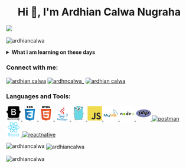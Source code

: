 <h1 align="center">Hi 👋, I'm Ardhian Calwa Nugraha</h1>
<a href="[https://youtu.be/pwTzHbIXSlI](https://www.linkedin.com/in/ardhiancalwa/)"><img src="https://user-images.githubusercontent.com/73097560/115834477-dbab4500-a447-11eb-908a-139a6edaec5c.gif"></a>

<p align="left"> <img src="https://komarev.com/ghpvc/?username=ardhiancalwa&label=Profile%20views&color=0e75b6&style=flat" alt="ardhiancalwa" /> </p>
<details>
 <summary><strong>What i am learning on these days</strong></summary>
 
- 🔭 I’m currently studying on [Telkom University]([https://smktelkom-mlg.sch.id/](https://telkomuniversity.ac.id/))

- 📫 How to reach me **ardhiancalwa@gmail.com**

- 🌱 I’m currently learning **Golang**

- 💬 Ask me about **anything**

- 😄 Pronouns: he/him

- ⚡ Fun fact: **I am funny**
</details>  
<h3 align="left">Connect with me:</h3>
<p align="left">
<a href="https://www.linkedin.com/in/ardhiancalwa/" target="blank"><img align="center" src="https://raw.githubusercontent.com/rahuldkjain/github-profile-readme-generator/master/src/images/icons/Social/linked-in-alt.svg" alt="ardhian calwa" height="30" width="40" /></a>
<a href="https://www.instagram.com/ardhncalwaa/" target="blank"><img align="center" src="https://raw.githubusercontent.com/rahuldkjain/github-profile-readme-generator/master/src/images/icons/Social/instagram.svg" alt="ardhncalwa_" height="30" width="40" /></a>
<a href="https://github.com/ardhiancalwa/ardhiancalwa/" target="blank"><img align="center" src="https://raw.githubusercontent.com/rahuldkjain/github-profile-readme-generator/master/src/images/icons/Social/github.svg" alt="ardhian calwa" height="30" width="40" /></a>
</p>

<h3 align="left">Languages and Tools:</h3>
<p align="left"> <a href="https://getbootstrap.com" target="_blank" rel="noreferrer"> <img src="https://raw.githubusercontent.com/devicons/devicon/master/icons/bootstrap/bootstrap-plain-wordmark.svg" alt="bootstrap" width="40" height="40"/> </a> <a href="https://www.w3schools.com/css/" target="_blank" rel="noreferrer"> <img src="https://raw.githubusercontent.com/devicons/devicon/master/icons/css3/css3-original-wordmark.svg" alt="css3" width="40" height="40"/> </a> <a href="https://www.w3.org/html/" target="_blank" rel="noreferrer"> <img src="https://raw.githubusercontent.com/devicons/devicon/master/icons/html5/html5-original-wordmark.svg" alt="html5" width="40" height="40"/> </a> <a href="https://www.java.com" target="_blank" rel="noreferrer"> <img src="https://raw.githubusercontent.com/devicons/devicon/master/icons/java/java-original.svg" alt="java" width="40" height="40"/> </a> <a href="https://go.dev" target="_blank" rel="noreferrer"> <img src="https://raw.githubusercontent.com/devicons/devicon/master/icons/go/go-original.svg" alt="go" width="40" height="40"/> </a> <a href="https://developer.mozilla.org/en-US/docs/Web/JavaScript" target="_blank" rel="noreferrer"> <img src="https://raw.githubusercontent.com/devicons/devicon/master/icons/javascript/javascript-original.svg" alt="javascript" width="40" height="40"/> </a> <a href="https://www.mysql.com/" target="_blank" rel="noreferrer"> <img src="https://raw.githubusercontent.com/devicons/devicon/master/icons/mysql/mysql-original-wordmark.svg" alt="mysql" width="40" height="40"/> </a> <a href="https://nodejs.org" target="_blank" rel="noreferrer"> <img src="https://raw.githubusercontent.com/devicons/devicon/master/icons/nodejs/nodejs-original-wordmark.svg" alt="nodejs" width="40" height="40"/> </a> <a href="https://www.php.net" target="_blank" rel="noreferrer"> <img src="https://raw.githubusercontent.com/devicons/devicon/master/icons/php/php-original.svg" alt="php" width="40" height="40"/> </a> <a href="https://postman.com" target="_blank" rel="noreferrer"> <img src="https://www.vectorlogo.zone/logos/getpostman/getpostman-icon.svg" alt="postman" width="40" height="40"/> </a> <a href="https://reactjs.org/" target="_blank" rel="noreferrer"> <img src="https://raw.githubusercontent.com/devicons/devicon/master/icons/react/react-original-wordmark.svg" alt="react" width="40" height="40"/> </a> <a href="https://reactnative.dev/" target="_blank" rel="noreferrer"> <img src="https://reactnative.dev/img/header_logo.svg" alt="reactnative" width="40" height="40"/> </a> </p>

<p><img align="left" src="https://github-readme-stats.vercel.app/api/top-langs?username=ardhiancalwa&show_icons=true&locale=en&layout=compact" alt="ardhiancalwa" /></p>

<p>&nbsp;<img align="center" src="https://github-readme-stats.vercel.app/api?username=ardhiancalwa&show_icons=true&locale=en" alt="ardhiancalwa" /></p>

<p><img align="center" src="https://github-readme-streak-stats.herokuapp.com/?user=ardhiancalwa&" alt="ardhiancalwa" /></p>
